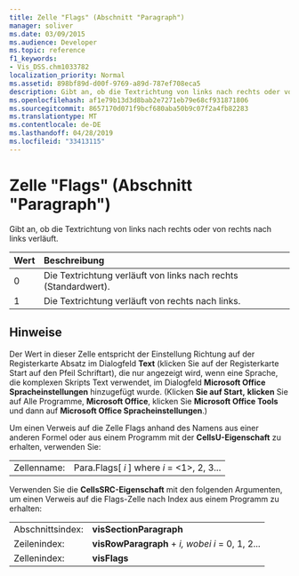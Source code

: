 ```yaml
---
title: Zelle "Flags" (Abschnitt "Paragraph")
manager: soliver
ms.date: 03/09/2015
ms.audience: Developer
ms.topic: reference
f1_keywords:
- Vis_DSS.chm1033782
localization_priority: Normal
ms.assetid: 898bf89d-d00f-9769-a89d-787ef708eca5
description: Gibt an, ob die Textrichtung von links nach rechts oder von rechts nach links verläuft.
ms.openlocfilehash: af1e79b13d3d8bab2e7271eb79e68cf931871806
ms.sourcegitcommit: 8657170d071f9bcf680aba50b9c07f2a4fb82283
ms.translationtype: MT
ms.contentlocale: de-DE
ms.lasthandoff: 04/28/2019
ms.locfileid: "33413115"
---
```

# <a name="flags-cell-paragraph-section"></a>Zelle "Flags" (Abschnitt "Paragraph")

Gibt an, ob die Textrichtung von links nach rechts oder von rechts nach links verläuft.
  
|**Wert**|**Beschreibung**|
|:-----|:-----|
|0  <br/> |Die Textrichtung verläuft von links nach rechts (Standardwert).  <br/> |
|1  <br/> |Die Textrichtung verläuft von rechts nach links.  <br/> |
   
## <a name="remarks"></a>Hinweise

Der Wert in dieser  Zelle entspricht  der Einstellung Richtung auf der  Registerkarte Absatz im  Dialogfeld **Text** (klicken Sie auf der Registerkarte Start auf den Pfeil Schriftart), die nur angezeigt wird, wenn eine Sprache, die komplexen Skripts Text verwendet, im Dialogfeld **Microsoft Office Spracheinstellungen** hinzugefügt wurde. (Klicken **Sie auf Start,** **klicken** Sie auf Alle Programme, **Microsoft Office**, klicken Sie **Microsoft Office Tools** und dann auf **Microsoft Office Spracheinstellungen**.) 
  
Um einen Verweis auf die Zelle Flags anhand des Namens aus einer anderen Formel oder aus einem Programm mit der **CellsU-Eigenschaft** zu erhalten, verwenden Sie: 
  
|||
|:-----|:-----|
|Zellenname:  <br/> |Para.Flags[ *i*  ] where  *i*  = <1>, 2, 3...  <br/> |
   
Verwenden Sie die **CellsSRC-Eigenschaft** mit den folgenden Argumenten, um einen Verweis auf die Flags-Zelle nach Index aus einem Programm zu erhalten: 
  
|||
|:-----|:-----|
|Abschnittsindex:  <br/> |**visSectionParagraph** <br/> |
|Zeilenindex:  <br/> |**visRowParagraph**  +   *i,* *wobei i* = 0, 1, 2...  <br/> |
|Zellenindex:  <br/> |**visFlags** <br/> |
   

